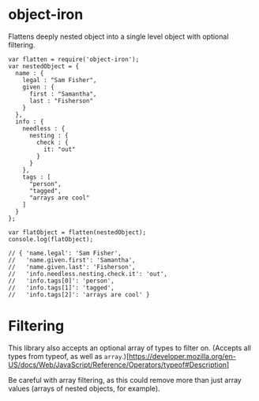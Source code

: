 object-iron
===========

Flattens deeply nested object into a single level object with optional filtering.

    var flatten = require('object-iron');
    var nestedObject = {
      name : {
        legal : "Sam Fisher",
        given : {
          first : "Samantha",
          last : "Fisherson"
        }
      },
      info : {
        needless : {
          nesting : {
            check : {
              it: "out"
            }
          }
        },
        tags : [
          "person",
          "tagged",
          "arrays are cool"
        ]
      }
    };

    var flatObject = flatten(nestedObject);
    console.log(flatObject);

    // { 'name.legal': 'Sam Fisher',
    //   'name.given.first': 'Samantha',
    //   'name.given.last': 'Fisherson',
    //   'info.needless.nesting.check.it': 'out',
    //   'info.tags[0]': 'person',
    //   'info.tags[1]': 'tagged',
    //   'info.tags[2]': 'arrays are cool' }

# Filtering

This library also accepts an optional array of types to filter on.  (Accepts all types from typeof, as well as `array`.)[https://developer.mozilla.org/en-US/docs/Web/JavaScript/Reference/Operators/typeof#Description]

Be careful with array filtering, as this could remove more than just array values (arrays of nested objects, for example).
